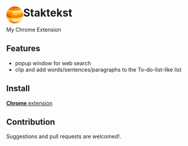 # <img src="public/icons/icon_48.png" width="45" align="left"> Staktekst

My Chrome Extension

## Features

- popup window for web search
- clip and add words/sentences/paragraphs to the To-do-list-like list

## Install

[**Chrome** extension]() <!-- TODO: Add chrome extension link inside parenthesis -->

## Contribution

Suggestions and pull requests are welcomed!.

